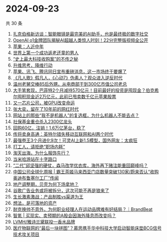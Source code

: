 # 2024-09-23

共 30 条

<!-- BEGIN 36KR -->
<!-- 最后更新时间 2024-09-23 00:16:14 +0800 -->
1. [扎克伯格新访谈：智能眼镜是最完美的AI助手，也是最终极的数字社交](https://36kr.com/p/2959783833997574)
1. [OpenAI o1金牌团队揭秘AI超越人类惊人时刻！22分完整版视频全公开](https://36kr.com/p/2960812673273862)
1. [苹果：人近中年](https://36kr.com/p/2955228357124482)
1. [世界上第一个成功返老还童的男人](https://36kr.com/p/2960445539160068)
1. [“史上最大科技收购案”的不传之秘](https://36kr.com/p/2960669682601990)
1. [升维思考，降维行动](https://36kr.com/p/2959495130681602)
1. [苹果、讯飞、腾讯同日宣布重磅消息，这一市场终于要爆了](https://36kr.com/p/2959039051894793)
1. [《凡人歌》假凡人，《心动7》伪素人？观众进入逆反时代](https://36kr.com/p/2959777888047360)
1. [温州老舅交棒85后外甥，从电商部干到300亿市值公司老总](https://36kr.com/p/2959761653649416)
1. [大手笔套现，巴菲特2个月减持570亿元！目前最好的投资是囤现金？伯克希尔囤积现金近2万亿元，此前已甩卖数千亿元苹果股票](https://36kr.com/p/2960809127497989)
1. [又一芯片公司，被GPU改变命运](https://36kr.com/p/2959255942238217)
1. [张大奕，留在了10年前的网红时代](https://36kr.com/p/2959570405593092)
1. [网站上的那些“我不是机器人”的复选框，为什么机器人不能去点？](https://36kr.com/p/2952772312293507)
1. [社保基金重仓杀入2300亿龙头](https://36kr.com/p/2959578391138565)
1. [回购60亿，注销！1.6万亿茅台，稳了](https://36kr.com/p/2960540571606656)
1. [传将卖身高通：英特尔错失移动互联网和AI两个时代](https://36kr.com/p/2959857916481539)
1. [最强卷王3个月进化9次！可灵AI上新1.5模型，国外网友：太疯狂](https://36kr.com/p/2959437133009160)
1. [打工人，请拒绝“职场内耗”](https://36kr.com/p/2959833824186375)
1. [淘天出海，为什么服饰先行？](https://36kr.com/p/2959917021810946)
1. [当米哈游站在十字路口](https://36kr.com/p/2959950352716041)
1. [“二代”邱坚强的硬仗，森马改学优衣库，海外再下赌注能重回巅峰吗？](https://36kr.com/p/2959644161413382)
1. [中国公司全球化周报 | 霸王茶姬马来西亚门店数量突破130家/蔚来否认“收购奥迪布鲁塞尔工厂”传闻](https://36kr.com/p/2959720660750336)
1. [地产调整期，贝壳为何下场拿地？](https://36kr.com/p/2959771948617987)
1. [谷歌广告业务或将被拆分，这次可能不再是狼来了](https://36kr.com/p/2959625235550213)
1. [生长激素激战：产品制胜vs渠道为王](https://36kr.com/p/2960463233814791)
1. [想法，是可落地的资产](https://36kr.com/p/2959192538222598)
1. [耐克换帅不意外，为何职业经理人在运动品牌难有好结局？｜BrandBeat](https://36kr.com/p/2959944525697284)
1. [智氪 | 买现实、卖预期的A股会因海外降息而改变吗？](https://36kr.com/p/2960956564689157)
1. [LVMH/雅诗兰黛联投一香水品牌](https://36kr.com/p/2959689741307913)
1. [医疗物联网的“最后一块拼图”？慕思携手华中科技大学启动智能床垫BCG信号技术攻关项目](https://36kr.com/p/2960661136281602)
<!-- END 36KR -->